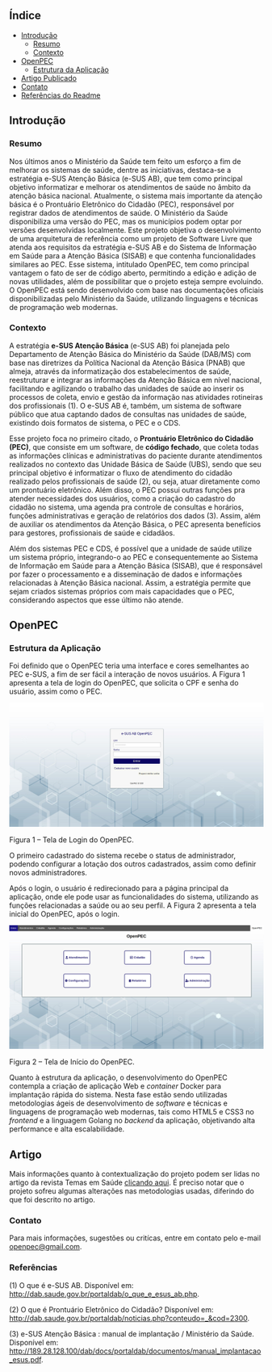 ## Índice

- [Introdução](#introdução)
    - [Resumo](#resumo)
    - [Contexto](#contexto)
- [OpenPEC](#openpec)
    - [Estrutura da Aplicação](#estrutura-da-aplicação)
- [Artigo Publicado](#artigo)
- [Contato](#contato)
- [Referências do Readme](#referências)

## Introdução

### Resumo

Nos últimos anos o Ministério da Saúde tem feito um esforço a fim de melhorar os sistemas de saúde, dentre as iniciativas, destaca-se a estratégia e-SUS Atenção Básica (e-SUS AB), que tem como principal objetivo informatizar e melhorar os atendimentos de saúde no âmbito da atenção básica nacional. Atualmente, o sistema mais importante da atenção básica é o Prontuário Eletrônico do Cidadão (PEC), responsável por registrar dados de atendimentos de saúde. O Ministério da Saúde disponibiliza uma versão do PEC, mas os municípios podem optar por versões desenvolvidas localmente. Este projeto objetiva o desenvolvimento de uma arquitetura de referência como um projeto de Software Livre que atenda aos requisitos da estratégia e-SUS AB e do Sistema de Informação em Saúde para a Atenção Básica (SISAB) e que contenha funcionalidades similares ao PEC. Esse sistema, intitulado OpenPEC, tem como principal vantagem o fato de ser de código aberto, permitindo a edição e adição de novas utilidades, além de possibilitar que o projeto esteja sempre evoluindo. O OpenPEC está sendo desenvolvido com base nas documentações oficiais disponibilizadas pelo Ministério da Saúde, utilizando linguagens e técnicas de programação web modernas.

### Contexto

A estratégia **e-SUS Atenção Básica** (e-SUS AB) foi planejada pelo Departamento de Atenção Básica do Ministério da Saúde (DAB/MS) com base nas diretrizes da Política Nacional da Atenção Básica (PNAB) que almeja, através da informatização dos estabelecimentos de saúde, reestruturar e integrar as informações da Atenção Básica em nível nacional, facilitando e agilizando o trabalho das unidades de saúde ao inserir os processos de coleta, envio e gestão da informação nas atividades rotineiras dos profissionais (1). O e-SUS AB é, também, um sistema de software público que atua captando dados de consultas nas unidades de saúde, existindo dois formatos de sistema, o PEC e o CDS.

Esse projeto foca no primeiro citado, o **Prontuário Eletrônico do Cidadão (PEC)**, que consiste em um software, de **código fechado**, que coleta todas as informações clínicas e administrativas do paciente durante atendimentos realizados no contexto das Unidade Básica de Saúde (UBS), sendo que seu principal objetivo é informatizar o fluxo de atendimento do cidadão realizado pelos profissionais de saúde (2), ou seja, atuar diretamente como um prontuário eletrônico. Além disso, o PEC possui outras funções pra atender necessidades dos usuários, como a criação do cadastro do cidadão no sistema, uma agenda pra controle de consultas e horários, funções administrativas e geração de relatórios dos dados (3). Assim, além de auxiliar os atendimentos da Atenção Básica, o PEC apresenta benefícios para gestores, profissionais de saúde e cidadãos.

Além dos sistemas PEC e CDS, é possível que a unidade de saúde utilize um sistema próprio, integrando-o ao PEC e consequentemente ao Sistema de Informação em Saúde para a Atenção Básica (SISAB), que é responsável por fazer o processamento e a disseminação de dados e informações relacionadas à Atenção Básica nacional. Assim, a estratégia permite que sejam criados sistemas próprios com mais capacidades que o PEC, considerando aspectos que esse último não atende.

## OpenPEC

### Estrutura da Aplicação

Foi definido que o OpenPEC teria uma interface e cores semelhantes ao PEC e-SUS, a fim de ser fácil a interação de novos usuários. A
Figura 1 apresenta a tela de login do OpenPEC, que solicita o CPF e senha do usuário, assim como o PEC.

![Imagem 1](https://github.com/openpec/OpenPEC/blob/master/readmeAssets/loginScreen.png?raw=true)

Figura 1 – Tela de Login do OpenPEC.

O primeiro cadastrado do sistema recebe o status de administrador, podendo configurar a lotação dos outros cadastrados, assim como definir novos administradores.

Após o login, o usuário é redirecionado para a página principal da aplicação, onde ele pode usar as funcionalidades do sistema, utilizando as funções relacionadas a saúde ou ao seu perfil. A Figura 2 apresenta a tela inicial do OpenPEC, após o login.

![Imagem 2](https://github.com/openpec/OpenPEC/blob/master/readmeAssets/homeScreen.png?raw=true)

Figura 2 – Tela de Início do OpenPEC.

Quanto à estrutura da aplicação, o desenvolvimento do OpenPEC contempla a criação de aplicação Web e _container_ Docker para implantação rápida do sistema. Nesta fase estão sendo utilizadas metodologias ágeis de desenvolvimento de _software_ e técnicas e linguagens de programação web modernas, tais como HTML5 e CSS3 no _frontend_ e a linguagem Golang no _backend_ da aplicação, objetivando alta performance e alta escalabilidade.



## Artigo

Mais informações quanto à contextualização do projeto podem ser lidas no artigo da revista Temas em Saúde [clicando aqui](http://temasemsaude.com/wp-content/uploads/2020/06/20303.pdf). É preciso notar que o projeto sofreu algumas alterações nas metodologias usadas, diferindo do que foi descrito no artigo.


### Contato

Para mais informações, sugestões ou critícas, entre em contato pelo e-mail openpec@gmail.com.


### Referências

(1) O que é e-SUS AB. Disponível em: http://dab.saude.gov.br/portaldab/o_que_e_esus_ab.php.

(2) O que é Prontuário Eletrônico do Cidadão? Disponível em: http://dab.saude.gov.br/portaldab/noticias.php?conteudo=_&cod=2300.

(3) e-SUS Atenção Básica : manual de implantação / Ministério da Saúde. Disponível em: http://189.28.128.100/dab/docs/portaldab/documentos/manual_implantacao_esus.pdf.


